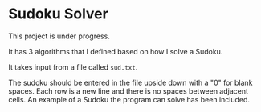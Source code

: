 # Sudoku Solver

This project is under progress.

It has 3 algorithms that I defined based on how I solve a Sudoku.

It takes input from a file called `sud.txt`.

The sudoku should be entered in the file upside down with a "0" for blank spaces.
Each row is a new line and there is no spaces between adjacent cells.
An example of a Sudoku the program can solve has been included.
